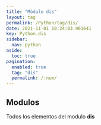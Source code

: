 ```yaml
---
title: "Módulo dis"
layout: tag
permalink: /Python/tag/dis/
date: 2021-11-01 10:24:03.961641
key: Python.dis
sidebar: 
  nav: python
aside: 
  toc: true
pagination: 
  enabled: true
  tag: "dis"
  permalink: /:num/
---
```


<h2>Modulos</h2>
Todos los elementos del modulo <strong>dis</strong>
